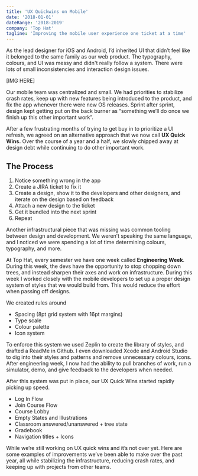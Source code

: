 ```yaml
---
title: 'UX Quickwins on Mobile'
date: '2018-01-01'
dateRange: '2018-2019'
company: 'Top Hat'
tagline: 'Improving the mobile user experience one ticket at a time'
---
```


As the lead designer for iOS and Android, I’d inherited UI that didn’t feel like it belonged to the same family as our web product. The typography, colours, and UI was messy and didn't really follow a system. There were lots of small inconsistencies and interaction design issues.

[IMG HERE]

Our mobile team was centralized and small. We had priorities to stabilize crash rates, keep up with new features being introduced to the product, and fix the app whenever there were new OS releases. Sprint after sprint, design kept getting put on the back burner as “something we’ll do once we finish up this other important work”.

After a few frustrating months of trying to get buy in to prioritize a UI refresh, we agreed on an alternative approach that we now call **UX Quick Wins.** Over the course of a year and a half, we slowly chipped away at design debt while continuing to do other important work.

## The Process

1. Notice something wrong in the app
2. Create a JIRA ticket to fix it
3. Create a design, show it to the developers and other designers, and iterate on the design based on feedback
4. Attach a new design to the ticket
5. Get it bundled into the next sprint
6. Repeat

Another infrastructural piece that was missing was common tooling between design and development. We weren’t speaking the same language, and I noticed we were spending a lot of time determining colours, typography, and more.

At Top Hat, every semester we have one week called **Engineering Week**. During this week, the devs have the opportunity to stop chopping down trees, and instead sharpen their axes and work on infrastructure. During this week I worked closely with the mobile developers to set up a proper design system of styles that we would build from. This would reduce the effort when passing off designs.

We created rules around

- Spacing (8pt grid system with 16pt margins)
- Type scale
- Colour palette
- Icon system

To enforce this system we used Zeplin to create the library of styles, and drafted a ReadMe in Github. I even downloaded Xcode and Android Studio to dig into their styles and patterns and remove unnecessary colours, icons. After engineering week, I now had the ability to pull branches of work, run a simulator, demo, and give feedback to the developers when needed.

After this system was put in place, our UX Quick Wins started rapidly picking up speed.

- Log In Flow
- Join Course Flow
- Course Lobby
- Empty States and Illustrations
- Classroom answered/unanswered + tree state
- Gradebook
- Navigation titles + Icons

While we’re still working on UX quick wins and it’s not over yet. Here are some examples of improvements we’ve been able to make over the past year, all while stabilizing the infrastructure, reducing crash rates, and keeping up with projects from other teams.
